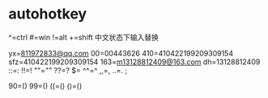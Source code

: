 # autohotkey
^=ctrl
\#=win
!=alt
+=shift
中文状态下输入替换

yx=811972833@qq.com
00=00443626
410=410422199209309154
sfz=410422199209309154
163=m13128812409@163.com
dh=13128812409
::=:
!!=!
""=""
??=?
$$=$
^^=^
,,=,
..=.
;

90=()
99=()
((=()
()=()


